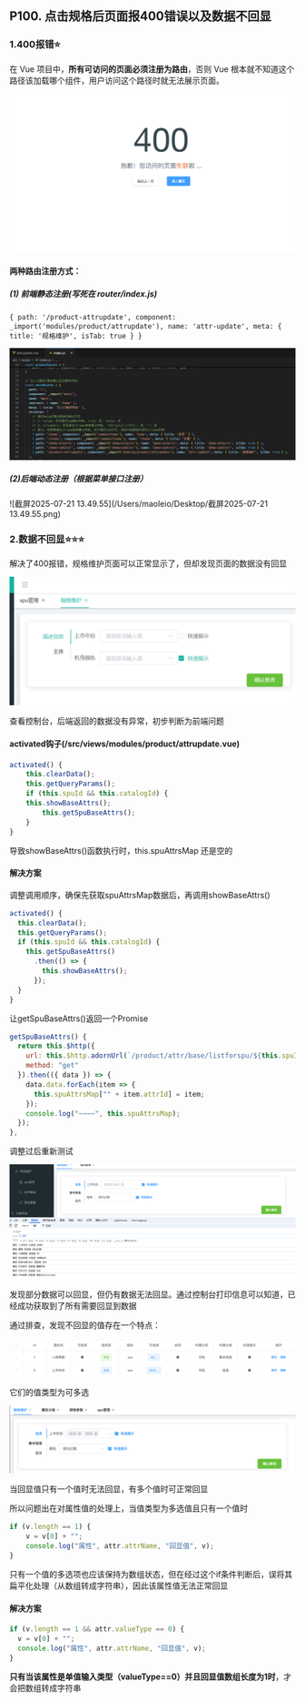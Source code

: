 ## **P100. 点击规格后页面报400错误以及数据不回显**

### 1.400报错⭐

在 Vue 项目中，**所有可访问的页面必须注册为路由**，否则 Vue 根本就不知道这个路径该加载哪个组件，用户访问这个路径时就无法展示页面。

![image-20250721145828461](pics/image-20250721145828461.png)

#### **两种路由注册方式：**

##### (1) 前端静态注册(写死在 router/index.js)

```
{ path: '/product-attrupdate', component: _import('modules/product/attrupdate'), name: 'attr-update', meta: { title: '规格维护', isTab: true } } 
```

![image-20250721150000752](pics/image-20250721150000752.png)

##### **(2)后端动态注册（根据菜单接口注册）**

![截屏2025-07-21 13.49.55](/Users/maoleio/Desktop/截屏2025-07-21 13.49.55.png)



### 2.数据不回显⭐⭐⭐

解决了400报错，规格维护页面可以正常显示了，但却发现页面的数据没有回显

![image-20250721135257060](pics/image-20250721135257060.png)

查看控制台，后端返回的数据没有异常，初步判断为前端问题

#### activated钩子(/src/views/modules/product/attrupdate.vue)

```js
activated() {
	this.clearData();
	this.getQueryParams();
	if (this.spuId && this.catalogId) {
    this.showBaseAttrs();
		this.getSpuBaseAttrs();
	}
}
```

导致showBaseAttrs()函数执行时，this.spuAttrsMap 还是空的

#### 解决方案

调整调用顺序，确保先获取spuAttrsMap数据后，再调用showBaseAttrs()

```js
activated() {
  this.clearData();
  this.getQueryParams();
  if (this.spuId && this.catalogId) {
    this.getSpuBaseAttrs()
      .then(() => {
        this.showBaseAttrs();
      });
  }
}
```

让getSpuBaseAttrs()返回一个Promise

```js
getSpuBaseAttrs() {
  return this.$http({
    url: this.$http.adornUrl(`/product/attr/base/listforspu/${this.spuId}`),
    method: "get"
  }).then(({ data }) => {
    data.data.forEach(item => {
      this.spuAttrsMap["" + item.attrId] = item;
    });
    console.log("~~~~", this.spuAttrsMap);
  });
},
```

调整过后重新测试

![image-20250721141219678](pics/image-20250721141219678.png)

发现部分数据可以回显，但仍有数据无法回显。通过控制台打印信息可以知道，已经成功获取到了所有需要回显到数据

通过排查，发现不回显的值存在一个特点：

![image-20250721141722701](pics/image-20250721141722701.png)

它们的值类型为可多选

![image-20250721142824866](pics/image-20250721142824866.png)

当回显值只有一个值时无法回显，有多个值时可正常回显

所以问题出在对属性值的处理上，当值类型为多选值且只有一个值时

```js
if (v.length == 1) {
	v = v[0] + "";
	console.log("属性", attr.attrName, "回显值", v);
}
```

只有一个值的多选项也应该保持为数组状态，但在经过这个if条件判断后，误将其扁平化处理（从数组转成字符串），因此该属性值无法正常回显

#### 解决方案

```js
if (v.length == 1 && attr.valueType == 0) {
  v = v[0] + "";
  console.log("属性", attr.attrName, "回显值", v);
}
```

**只有当该属性是单值输入类型（valueType==0）并且回显值数组长度为1时**，才会把数组转成字符串
